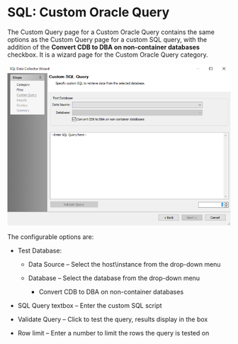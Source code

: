 # SQL: Custom Oracle Query

The Custom Query page for a Custom Oracle Query contains the same options as the Custom Query page for a custom SQL query, with the addition of the __Convert CDB to DBA on non-container databases__ checkbox. It is a wizard page for the Custom Oracle Query category.

![SQL Data Collector Wizard Custom Query page for a Custom Oracle Query](/static/img/product_docs/accessanalyzer/accessanalyzer/enterpriseauditor/admin/datacollector/sql/customqueryoracle.png)

The configurable options are:

- Test Database:

  - Data Source – Select the host\instance from the drop-down menu
  - Database – Select the database from the drop-down menu

    - Convert CDB to DBA on non-container databases
- SQL Query textbox – Enter the custom SQL script
- Validate Query – Click to test the query, results display in the box
- Row limit – Enter a number to limit the rows the query is tested on
